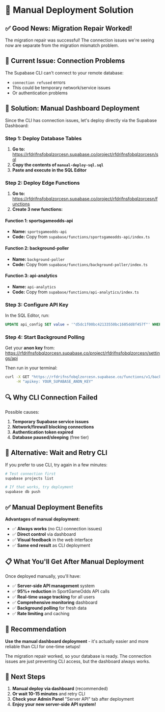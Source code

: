 # 🎯 Manual Deployment Solution

## ✅ Good News: Migration Repair Worked!

The migration repair was successful! The connection issues we're seeing now are separate from the migration mismatch problem.

## 🚨 Current Issue: Connection Problems

The Supabase CLI can't connect to your remote database:
- `connection refused` errors
- This could be temporary network/service issues
- Or authentication problems

## 🎯 Solution: Manual Dashboard Deployment

Since the CLI has connection issues, let's deploy directly via the Supabase Dashboard:

### Step 1: Deploy Database Tables
1. **Go to:** https://rfdrifnsfobqlzorcesn.supabase.co/project/rfdrifnsfobqlzorcesn/sql
2. **Copy the contents of `manual-deploy-sql.sql`**
3. **Paste and execute in the SQL Editor**

### Step 2: Deploy Edge Functions
1. **Go to:** https://rfdrifnsfobqlzorcesn.supabase.co/project/rfdrifnsfobqlzorcesn/functions
2. **Create 3 new functions:**

#### Function 1: sportsgameodds-api
- **Name:** `sportsgameodds-api`
- **Code:** Copy from `supabase/functions/sportsgameodds-api/index.ts`

#### Function 2: background-poller  
- **Name:** `background-poller`
- **Code:** Copy from `supabase/functions/background-poller/index.ts`

#### Function 3: api-analytics
- **Name:** `api-analytics` 
- **Code:** Copy from `supabase/functions/api-analytics/index.ts`

### Step 3: Configure API Key
In the SQL Editor, run:
```sql
UPDATE api_config SET value = '"d5dc1f00bc42133550bc1605dd8f457f"' WHERE key = 'sportsgameodds_api_key';
```

### Step 4: Start Background Polling
Get your **anon key** from: https://rfdrifnsfobqlzorcesn.supabase.co/project/rfdrifnsfobqlzorcesn/settings/api

Then run in your terminal:
```bash
curl -X GET "https://rfdrifnsfobqlzorcesn.supabase.co/functions/v1/background-poller?action=start" \
     -H "apikey: YOUR_SUPABASE_ANON_KEY"
```

## 🔍 Why CLI Connection Failed

Possible causes:
1. **Temporary Supabase service issues**
2. **Network/firewall blocking connections**
3. **Authentication token expired**
4. **Database paused/sleeping** (free tier)

## 🎯 Alternative: Wait and Retry CLI

If you prefer to use CLI, try again in a few minutes:

```bash
# Test connection first
supabase projects list

# If that works, try deployment
supabase db push
```

## ✅ Manual Deployment Benefits

**Advantages of manual deployment:**
- ✅ **Always works** (no CLI connection issues)
- ✅ **Direct control** via dashboard
- ✅ **Visual feedback** in the web interface
- ✅ **Same end result** as CLI deployment

## 📋 What You'll Get After Manual Deployment

Once deployed manually, you'll have:
- ✅ **Server-side API management** system
- ✅ **95%+ reduction** in SportGameOdds API calls
- ✅ **Real-time usage tracking** for all users
- ✅ **Comprehensive monitoring** dashboard
- ✅ **Background polling** for fresh data
- ✅ **Rate limiting** and caching

## 🎯 Recommendation

**Use the manual dashboard deployment** - it's actually easier and more reliable than CLI for one-time setups!

The migration repair worked, so your database is ready. The connection issues are just preventing CLI access, but the dashboard always works.

## 🚀 Next Steps

1. **Manual deploy via dashboard** (recommended)
2. **Or wait 10-15 minutes** and retry CLI
3. **Check your Admin Panel** "Server API" tab after deployment
4. **Enjoy your new server-side API system!**
